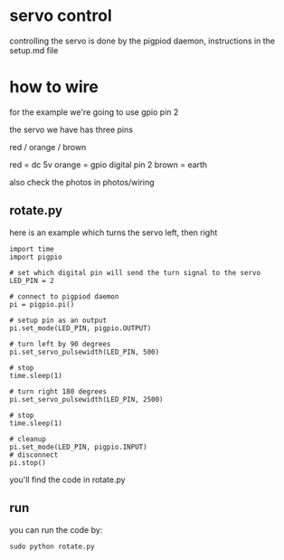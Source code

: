 # servo control

controlling the servo is done by the pigpiod daemon, instructions in the setup.md file

# how to wire

for the example we're going to use gpio pin 2

the servo we have has three pins

red / orange / brown

red = dc 5v
orange = gpio digital pin 2
brown = earth

also check the photos in photos/wiring

## rotate.py

here is an example which turns the servo left, then right

    import time
    import pigpio

    # set which digital pin will send the turn signal to the servo
    LED_PIN = 2

    # connect to pigpiod daemon
    pi = pigpio.pi()

    # setup pin as an output
    pi.set_mode(LED_PIN, pigpio.OUTPUT)

    # turn left by 90 degrees
    pi.set_servo_pulsewidth(LED_PIN, 500)

    # stop
    time.sleep(1)

    # turn right 180 degrees
    pi.set_servo_pulsewidth(LED_PIN, 2500)

    # stop
    time.sleep(1)

    # cleanup
    pi.set_mode(LED_PIN, pigpio.INPUT)
    # disconnect
    pi.stop()

you'll find the code in rotate.py

## run

you can run the code by:

    sudo python rotate.py
